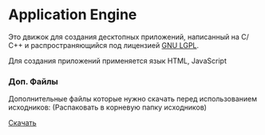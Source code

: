 # Application Engine
Это движок для создания десктопных приложений, написанный на C/С++ и распространяющийся под лицензией [GNU LGPL](https://ru.wikipedia.org/wiki/GNU_Lesser_General_Public_License). 

Для создания приложений применяется язык HTML, JavaScript

### Доп. Файлы
Дополнительные файлы которые нужно скачать 
перед использованием исходников: (Распаковать в корневую папку исходников)

[Скачать](https://drive.google.com/open?id=1TuUWqvQMzL-lRgb12ZnVHUKk_GBIcRKa)
